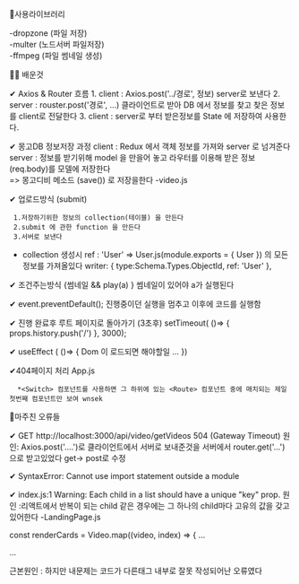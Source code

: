 📕사용라이브러리 

-dropzone (파일 저장)
<br>
-multer (노드서버 파일저장)
<br>
-ffmpeg (파일 썸네일 생성)
<br>


👨‍💻 배운것 

  ✔ Axios & Router 흐름 
      1. client : Axios.post('../경로', 정보) server로 보낸다 
      2. server  : rouster.post('경로', ...) 클라이언트로 받아 DB 에서 정보를 
          찾고 찾은 정보를 client로 전달한다
      3. client : server로 부터 받은정보를 State 에 저장하여 사용한다.

  ✔ 몽고DB 정보저장 과정 
    client : Redux 에서 객체 정보를 가져와 server 로 넘겨준다 
    server : 정보를 받기위해 model 을 만을어 놓고 라우터를 이용해 받은 정보(req.body)를 모델에 저장한다  
            => 몽고디비 메소드 (save()) 로 저장을한다 -video.js

  ✔ 업로드방식 (submit)
     
     1.저장하기위한 정보의 collection(테이블) 을 만든다 
     2.submit 에 관한 function 을 만든다 
     3.서버로 보낸다 

  * collection 생성시  ref : 'User' => User.js(module.exports = { User }) 의 모든 정보를 가져올있다 
       writer: {
        type:Schema.Types.ObjectId,
        ref: 'User'
    },


  ✔ 조건주는방식 
   {썸네일  &&  play(a) }
   썸네일이 있어야 a가 실행된다   
   

  ✔ event.preventDefault();
   진행중이던 실행을 멈추고 이후에 코드를 실행함  

  ✔ 진행 완료후 루트 페이지로 돌아가기 (3초후)
   setTimeout( ()=> {
                props.history.push('/')
              }, 3000);

  ✔ useEffect ( ()=> { Dom 이 로드되면 해야할일 ... })

  ✔404페이지 처리 
    App.js 
      <Switch>
        <Route exact path="/" component={Home} />
        <Route path="/about" component={About} />
        <Route component={NotFound} />
      </Switch>

      *<Switch> 컴포넌트를 사용하면 그 하위에 있는 <Route> 컴포넌트 중에 매치되는 제일 첫번째 컴포넌트만 보여 wnsek

 🚫마주친 오류들 

 ✔ GET http://localhost:3000/api/video/getVideos 504 (Gateway Timeout)
 원인: Axios.post('....')로 클라이언트에서 서버로 보내준것을 
      서버에서  router.get('...') 으로 받고있었다 
       get-> post로 수정 

 ✔ SyntaxError: Cannot use import statement outside a module

  
 ✔ index.js:1 Warning: Each child in a list should have a unique "key" prop.
 원인 :리액트에서 반복이 되는 child 같은 경우에는 그 하나의 child마다 고유의 값을 갖고 있어한다 
 -LandingPage.js 

 const renderCards = Video.map((video, index) => {
   ...
  <Col lg={6} md={8} xs={24} key={index}>
  ...

 근본원인 : 하지만 내문제는 코드가 다른태그 내부로 잘못 작성되어난 오류였다 




 




       